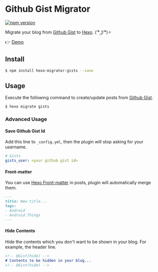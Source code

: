 # Github Gist Migrator

[![npm version](https://badge.fury.io/js/hexo-migrator-gists.svg)](https://badge.fury.io/js/hexo-migrator-gists)


Migrate your blog from [Github Gist] to [Hexo]. ( ͡° ͜ʖ ͡°)✧ 

:point_right: [Demo](https://xujiaao.github.io)


## Install

``` bash
$ npm install hexo-migrator-gists --save
```


## Usage

Execute the following command to create/update posts from [Github Gist].

``` bash
$ hexo migrate gists
```


### Advanced Usage

#### Save Github Gist Id

Add this line to `_config.yml`, then the plugin will stop asking for your username.

````yml
# Gists
gists_user: <your github gist id>
````


#### Front-matter

You can use [Hexo Front-matter] in posts, plugin will automatically merge them.

````markdown
---
title: New title...
tags:
- Android
- Android Things
---
````


#### Hide Contents

Hide the contents which you don't want to be shown in your blog. For example, the header line.

````markdown
<!-- @Gist(hide) -->
# Contents to be hidden in your blog...
<!-- @Gist(hide) -->
````


[Github Gist]: https://gist.github.com

[Hexo]: https://hexo.io

[Hexo Front-matter]: https://hexo.io/docs/front-matter.html
